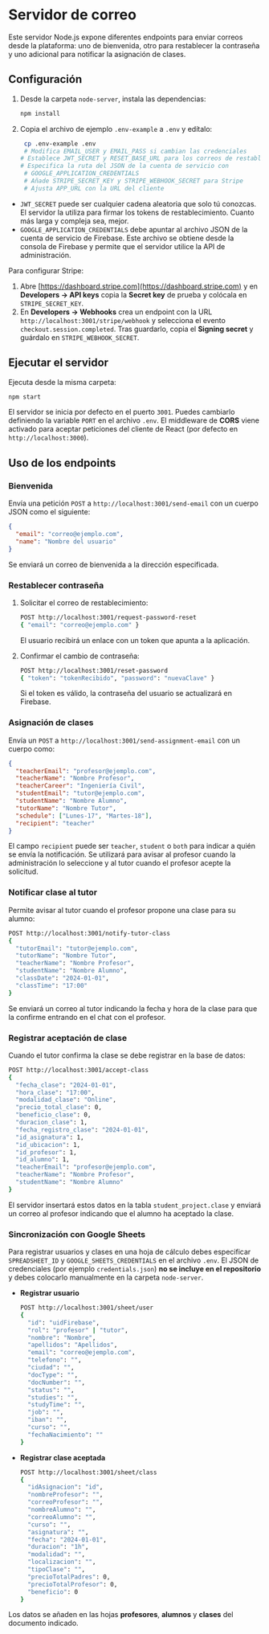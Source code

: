 # Servidor de correo

Este servidor Node.js expone diferentes endpoints para enviar correos desde la plataforma: uno de bienvenida, otro para restablecer la contraseña y uno adicional para notificar la asignación de clases.

## Configuración

1. Desde la carpeta `node-server`, instala las dependencias:
   ```bash
   npm install
   ```
2. Copia el archivo de ejemplo `.env-example` a `.env` y edítalo:
   ```bash
    cp .env-example .env
    # Modifica EMAIL_USER y EMAIL_PASS si cambian las credenciales
   # Establece JWT_SECRET y RESET_BASE_URL para los correos de restablecimiento
   # Especifica la ruta del JSON de la cuenta de servicio con
    # GOOGLE_APPLICATION_CREDENTIALS
    # Añade STRIPE_SECRET_KEY y STRIPE_WEBHOOK_SECRET para Stripe
    # Ajusta APP_URL con la URL del cliente
    ```

  * `JWT_SECRET` puede ser cualquier cadena aleatoria que solo tú conozcas. El
    servidor la utiliza para firmar los tokens de restablecimiento. Cuanto más
    larga y compleja sea, mejor.
  * `GOOGLE_APPLICATION_CREDENTIALS` debe apuntar al archivo JSON de la cuenta
    de servicio de Firebase. Este archivo se obtiene desde la consola de
    Firebase y permite que el servidor utilice la API de administración.

Para configurar Stripe:

1. Abre [https://dashboard.stripe.com](https://dashboard.stripe.com) y en **Developers → API keys** copia la **Secret key** de prueba y colócala en `STRIPE_SECRET_KEY`.
2. En **Developers → Webhooks** crea un endpoint con la URL `http://localhost:3001/stripe/webhook` y selecciona el evento `checkout.session.completed`. Tras guardarlo, copia el **Signing secret** y guárdalo en `STRIPE_WEBHOOK_SECRET`.

## Ejecutar el servidor

Ejecuta desde la misma carpeta:

```bash
npm start
```

El servidor se inicia por defecto en el puerto `3001`. Puedes cambiarlo definiendo la variable `PORT` en el archivo `.env`.
El middleware de **CORS** viene activado para aceptar peticiones del cliente de React (por defecto en `http://localhost:3000`).

## Uso de los endpoints

### Bienvenida

Envía una petición `POST` a `http://localhost:3001/send-email` con un cuerpo JSON como el siguiente:

```json
{
  "email": "correo@ejemplo.com",
  "name": "Nombre del usuario"
}
```

Se enviará un correo de bienvenida a la dirección especificada.

### Restablecer contraseña

1. Solicitar el correo de restablecimiento:

   ```bash
   POST http://localhost:3001/request-password-reset
   { "email": "correo@ejemplo.com" }
   ```

   El usuario recibirá un enlace con un token que apunta a la aplicación.

2. Confirmar el cambio de contraseña:

   ```bash
   POST http://localhost:3001/reset-password
   { "token": "tokenRecibido", "password": "nuevaClave" }
   ```

   Si el token es válido, la contraseña del usuario se actualizará en Firebase.

### Asignación de clases

Envía un `POST` a `http://localhost:3001/send-assignment-email` con un cuerpo como:

```json
{
  "teacherEmail": "profesor@ejemplo.com",
  "teacherName": "Nombre Profesor",
  "teacherCareer": "Ingeniería Civil",
  "studentEmail": "tutor@ejemplo.com",
  "studentName": "Nombre Alumno",
  "tutorName": "Nombre Tutor",
  "schedule": ["Lunes-17", "Martes-18"],
  "recipient": "teacher"
}
```

El campo `recipient` puede ser `teacher`, `student` o `both` para indicar a quién se envía la notificación.
Se utilizará para avisar al profesor cuando la administración lo seleccione y al tutor cuando el profesor acepte la solicitud.

### Notificar clase al tutor

Permite avisar al tutor cuando el profesor propone una clase para su alumno:

```bash
POST http://localhost:3001/notify-tutor-class
{
  "tutorEmail": "tutor@ejemplo.com",
  "tutorName": "Nombre Tutor",
  "teacherName": "Nombre Profesor",
  "studentName": "Nombre Alumno",
  "classDate": "2024-01-01",
  "classTime": "17:00"
}
```

Se enviará un correo al tutor indicando la fecha y hora de la clase para que la confirme entrando en el chat con el profesor.

### Registrar aceptación de clase

Cuando el tutor confirma la clase se debe registrar en la base de datos:

```bash
POST http://localhost:3001/accept-class
{
  "fecha_clase": "2024-01-01",
  "hora_clase": "17:00",
  "modalidad_clase": "Online",
  "precio_total_clase": 0,
  "beneficio_clase": 0,
  "duracion_clase": 1,
  "fecha_registro_clase": "2024-01-01",
  "id_asignatura": 1,
  "id_ubicacion": 1,
  "id_profesor": 1,
  "id_alumno": 1,
  "teacherEmail": "profesor@ejemplo.com",
  "teacherName": "Nombre Profesor",
  "studentName": "Nombre Alumno"
}
```

El servidor insertará estos datos en la tabla `student_project.clase` y enviará
un correo al profesor indicando que el alumno ha aceptado la clase.

### Sincronización con Google Sheets

Para registrar usuarios y clases en una hoja de cálculo debes especificar
`SPREADSHEET_ID` y `GOOGLE_SHEETS_CREDENTIALS` en el archivo `.env`. El JSON de
credenciales (por ejemplo `credentials.json`) **no se incluye en el repositorio**
y debes colocarlo manualmente en la carpeta `node-server`.

* **Registrar usuario**

  ```bash
  POST http://localhost:3001/sheet/user
  {
    "id": "uidFirebase",
    "rol": "profesor" | "tutor",
    "nombre": "Nombre",
    "apellidos": "Apellidos",
    "email": "correo@ejemplo.com",
    "telefono": "",
    "ciudad": "",
    "docType": "",
    "docNumber": "",
    "status": "",
    "studies": "",
    "studyTime": "",
    "job": "",
    "iban": "",
    "curso": "",
    "fechaNacimiento": ""
  }
  ```

* **Registrar clase aceptada**

  ```bash
  POST http://localhost:3001/sheet/class
  {
    "idAsignacion": "id",
    "nombreProfesor": "",
    "correoProfesor": "",
    "nombreAlumno": "",
    "correoAlumno": "",
    "curso": "",
    "asignatura": "",
    "fecha": "2024-01-01",
    "duracion": "1h",
    "modalidad": "",
    "localizacion": "",
    "tipoClase": "",
    "precioTotalPadres": 0,
    "precioTotalProfesor": 0,
    "beneficio": 0
  }
  ```

Los datos se añaden en las hojas **profesores**, **alumnos** y **clases** del
documento indicado.
